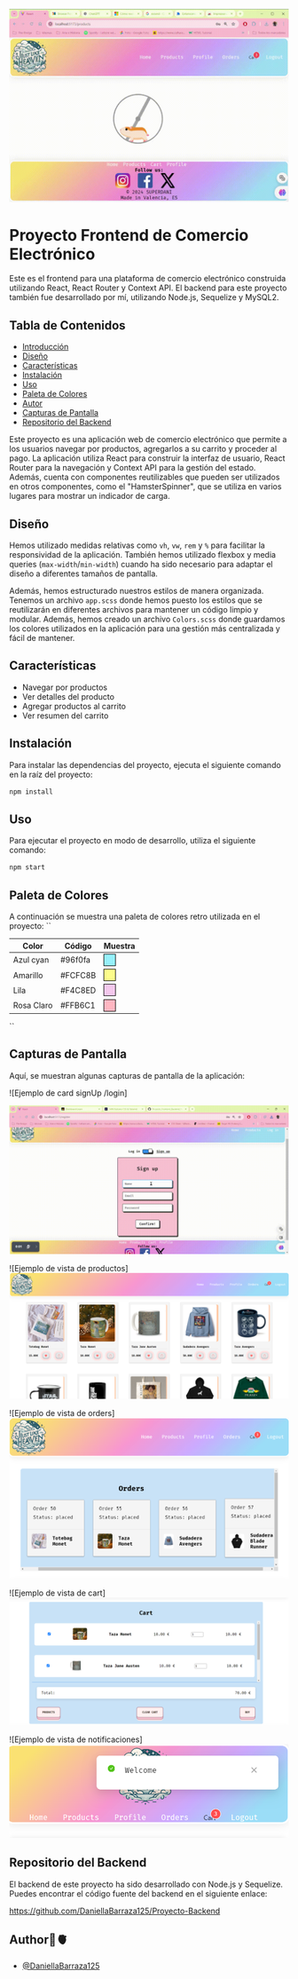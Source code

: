![foto](/src/assets/videos/spinner.gif)

# Proyecto Frontend de Comercio Electrónico

Este es el frontend para una plataforma de comercio electrónico construida utilizando React, React Router y Context API. El backend para este proyecto también fue desarrollado por mí, utilizando Node.js, Sequelize y MySQL2.

## Tabla de Contenidos

-   [Introducción](#introducción)
-   [Diseño](#diseño)
-   [Características](#características)
-   [Instalación](#instalación)
-   [Uso](#uso)
-   [Paleta de Colores](#paleta-de-colores)
-   [Autor](#autor)
-   [Capturas de Pantalla](#capturas-de-pantalla)
-   [Repositorio del Backend](#repositorio-del-backend)

Este proyecto es una aplicación web de comercio electrónico que permite a los usuarios navegar por productos, agregarlos a su carrito y proceder al pago. La aplicación utiliza React para construir la interfaz de usuario, React Router para la navegación y Context API para la gestión del estado. Además, cuenta con componentes reutilizables que pueden ser utilizados en otros componentes, como el "HamsterSpinner", que se utiliza en varios lugares para mostrar un indicador de carga.

## Diseño

Hemos utilizado medidas relativas como `vh`, `vw`, `rem` y `%` para facilitar la responsividad de la aplicación. También hemos utilizado flexbox y media queries (`max-width`/`min-width`) cuando ha sido necesario para adaptar el diseño a diferentes tamaños de pantalla.

Además, hemos estructurado nuestros estilos de manera organizada. Tenemos un archivo `app.scss` donde hemos puesto los estilos que se reutilizarán en diferentes archivos para mantener un código limpio y modular. Además, hemos creado un archivo `Colors.scss` donde guardamos los colores utilizados en la aplicación para una gestión más centralizada y fácil de mantener.

## Características

-   Navegar por productos
-   Ver detalles del producto
-   Agregar productos al carrito
-   Ver resumen del carrito

## Instalación

Para instalar las dependencias del proyecto, ejecuta el siguiente comando en la raíz del proyecto:

```bash
npm install
```

## Uso

Para ejecutar el proyecto en modo de desarrollo, utiliza el siguiente comando:

```bash
npm start
```

## Paleta de Colores

A continuación se muestra una paleta de colores retro utilizada en el proyecto:
``

| Color      | Código  | Muestra                                                                                           |
| ---------- | ------- | ------------------------------------------------------------------------------------------------- |
| Azul cyan  | #96f0fa | <div style="width: 20px; height: 20px; background-color: #96f0fa; border: 1px solid #000;"></div> |
| Amarillo   | #FCFC8B | <div style="width: 20px; height: 20px; background-color: #FCFC8B; border: 1px solid #000;"></div> |
| Lila       | #F4C8ED | <div style="width: 20px; height: 20px; background-color: #F4C8ED; border: 1px solid #000;"></div> |
| Rosa Claro | #FFB6C1 | <div style="width: 20px; height: 20px; background-color: #FFB6C1; border: 1px solid #000;"></div> |

``

## Capturas de Pantalla

Aquí, se muestran algunas capturas de pantalla de la aplicación:

![Ejemplo de card signUp /login]

![foto](/src/assets/videos/signUp.gif)

![Ejemplo de vista de productos]
![Ejemplo de vista de productos](src/assets/screenshots/screenProducts.png)

![Ejemplo de vista de orders]
![Ejemplo de vista de order](src/assets/screenshots/screenOders2.png)

![Ejemplo de vista de cart]
![Ejemplo de vista de cart](src/assets/screenshots/screenCart.png)

![Ejemplo de vista de notificaciones]
![Ejemplo de vista de order](src/assets/screenshots/notificaciones.png)

## Repositorio del Backend

El backend de este proyecto ha sido desarrollado con Node.js y Sequelize. Puedes encontrar el código fuente del backend en el siguiente enlace:

https://github.com/DaniellaBarraza125/Proyecto-Backend

## Author💪🫀

-   [@DaniellaBarraza125](https://github.com/DaniellaBarraza125)
